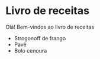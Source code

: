 # Livro de receitas 

Olá! Bem-vindos ao livro de receitas 

- Strogonoff de frango
- Pavê
- Bolo cenoura
